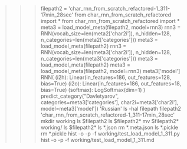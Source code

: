 >>> filepath2 = 'char_rnn_from_scratch_refactored-1_311-17min_28sec'
>>> from char_rnn_from_scratch_refactored import *
>>> from char_rnn_from_scratch_refactored import *
>>> meta3 = load_model_meta(filepath2, model=rnn3)
>>> rnn3 = RNN(vocab_size=len(meta2['char2i']), n_hidden=128, n_categories=len(meta2['categories']))
>>> meta3 = load_model_meta(filepath2)
>>> rnn3 = RNN(vocab_size=len(meta3['char2i']), n_hidden=128, n_categories=len(meta3['categories']))
>>> meta3 = load_model_meta(filepath2)
>>> meta3 = load_model_meta(filepath2, model=rnn3)
>>> meta3['model']
RNN(
  (i2h): Linear(in_features=186, out_features=128, bias=True)
  (i2o): Linear(in_features=186, out_features=18, bias=True)
  (softmax): LogSoftmax(dim=1)
)
>>> predict_category("Davletyarov", categories=meta3['categories'], char2i=meta3['char2i'], model=meta3['model'])
'Russian'
>>> ls -hal
>>> filepath
>>> filepath2
'char_rnn_from_scratch_refactored-1_311-17min_28sec'
>>> mkdir working
>>> ls $filepath2
>>> ls $filepath2*
>>> mv $filepath2* working/
>>> ls $filepath2*
>>> ls *.json
>>> rm *.meta.json
>>> ls *.pickle
>>> rm *.pickle
>>> hist -o -p -f working/test_load_model_1_311.py
>>> hist -o -p -f working/test_load_model_1_311.md
